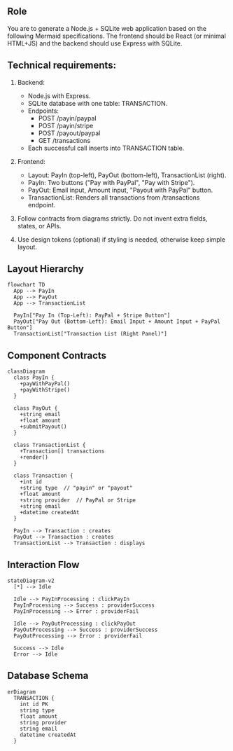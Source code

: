 ## Role

You are to generate a Node.js + SQLite web application based on the following Mermaid specifications.
The frontend should be React (or minimal HTML+JS) and the backend should use Express with SQLite.

## Technical requirements:

1. Backend:

   - Node.js with Express.
   - SQLite database with one table: TRANSACTION.
   - Endpoints:
     - POST /payin/paypal
     - POST /payin/stripe
     - POST /payout/paypal
     - GET /transactions
   - Each successful call inserts into TRANSACTION table.

2. Frontend:

   - Layout: PayIn (top-left), PayOut (bottom-left), TransactionList (right).
   - PayIn: Two buttons ("Pay with PayPal", "Pay with Stripe").
   - PayOut: Email input, Amount input, "Payout with PayPal" button.
   - TransactionList: Renders all transactions from /transactions endpoint.

3. Follow contracts from diagrams strictly. Do not invent extra fields, states, or APIs.

4. Use design tokens (optional) if styling is needed, otherwise keep simple layout.

## Layout Hierarchy

```mermaid
flowchart TD
  App --> PayIn
  App --> PayOut
  App --> TransactionList

  PayIn["Pay In (Top-Left): PayPal + Stripe Button"]
  PayOut["Pay Out (Bottom-Left): Email Input + Amount Input + PayPal Button"]
  TransactionList["Transaction List (Right Panel)"]
```

## Component Contracts

```mermaid
classDiagram
  class PayIn {
    +payWithPayPal()
    +payWithStripe()
  }

  class PayOut {
    +string email
    +float amount
    +submitPayout()
  }

  class TransactionList {
    +Transaction[] transactions
    +render()
  }

  class Transaction {
    +int id
    +string type  // "payin" or "payout"
    +float amount
    +string provider  // PayPal or Stripe
    +string email
    +datetime createdAt
  }

  PayIn --> Transaction : creates
  PayOut --> Transaction : creates
  TransactionList --> Transaction : displays
```

## Interaction Flow

```mermaid
stateDiagram-v2
  [*] --> Idle

  Idle --> PayInProcessing : clickPayIn
  PayInProcessing --> Success : providerSuccess
  PayInProcessing --> Error : providerFail

  Idle --> PayOutProcessing : clickPayOut
  PayOutProcessing --> Success : providerSuccess
  PayOutProcessing --> Error : providerFail

  Success --> Idle
  Error --> Idle
```

## Database Schema

```mermaid
erDiagram
  TRANSACTION {
    int id PK
    string type
    float amount
    string provider
    string email
    datetime createdAt
  }
```
